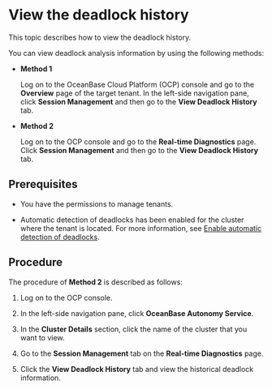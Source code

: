 # View the deadlock history

This topic describes how to view the deadlock history.

You can view deadlock analysis information by using the following methods:

* **Method 1**

   Log on to the OceanBase Cloud Platform (OCP) console and go to the **Overview** page of the target tenant. In the left-side navigation pane, click **Session Management** and then go to the **View Deadlock History** tab.

* **Method 2**

   Log on to the OCP console and go to the **Real-time Diagnostics** page. Click **Session Management** and then go to the **View Deadlock History** tab.

## Prerequisites

* You have the permissions to manage tenants.

* Automatic detection of deadlocks has been enabled for the cluster where the tenant is located. For more information, see [Enable automatic detection of deadlocks](../../600.cluster-functions/300.manage-a-cluster/900.enable-automatic-deadlock-detection.md).

## Procedure

The procedure of **Method 2** is described as follows:

1. Log on to the OCP console.

2. In the left-side navigation pane, click **OceanBase Autonomy Service**.

3. In the **Cluster Details** section, click the name of the cluster that you want to view.

4. Go to the **Session Management** tab on the **Real-time Diagnostics** page.

5. Click the **View Deadlock History** tab and view the historical deadlock information.
